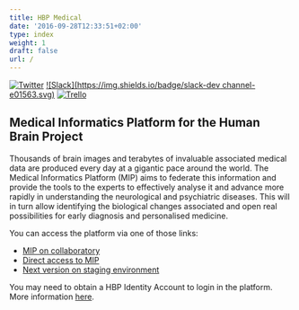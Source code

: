 ```yaml
---
title: HBP Medical
date: '2016-09-28T12:33:51+02:00'
type: index
weight: 1
draft: false
url: /
---
```

[![Twitter](https://img.shields.io/twitter/follow/HBPmedical.svg?style=social)](https://twitter.com/intent/follow?screen_name=HBPmedical) [![Slack](https://img.shields.io/badge/slack-dev channel-e01563.svg)](https://hbpsp8.slack.com/archives/dev) [![Trello](https://img.shields.io/badge/trello-board-blue.svg)](https://trello.com/hbpsp8)

## Medical Informatics Platform for the Human Brain Project

Thousands of brain images and terabytes of invaluable associated medical data are produced every day at a gigantic pace around the world. The Medical Informatics Platform (MIP) aims to federate this information and provide the tools to the experts to effectively analyse it and advance more rapidly in understanding the neurological and psychiatric diseases. This will in turn allow identifying the biological changes associated and open real possibilities for early diagnosis and personalised medicine.

You can access the platform via one of those links:

* [MIP on collaboratory](https://collab.humanbrainproject.eu/#/collab/50/nav/242)
* [Direct access to MIP](https://mip.humanbrainproject.eu)
* [Next version on staging environment](http://hbps1.chuv.ch)

You may need to obtain a HBP Identity Account to login in the platform. More information [here](https://www.humanbrainproject.eu/platform-access).

